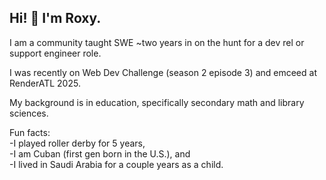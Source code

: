 ## Hi! 👋 I'm Roxy.

I am a community taught SWE ~two years in on the hunt for a dev rel or support engineer role.

I was recently on Web Dev Challenge (season 2 episode 3) and emceed at RenderATL 2025.

My background is in education, specifically secondary math and library sciences.  

Fun facts:  
-I played roller derby for 5 years,  
-I am Cuban (first gen born in the U.S.), and  
-I lived in Saudi Arabia for a couple years as a child.

<!--
**roxyrodbeck/roxyrodbeck** is a ✨ _special_ ✨ repository because its `README.md` (this file) appears on your GitHub profile.

Here are some ideas to get you started:

- 🔭 I’m currently working on ...
- 🌱 I’m currently learning ...
- 👯 I’m looking to collaborate on ...
- 🤔 I’m looking for help with ...
- 💬 Ask me about ...
- 📫 How to reach me: ...
- 😄 Pronouns: ...
- ⚡ Fun fact: ...
-->

